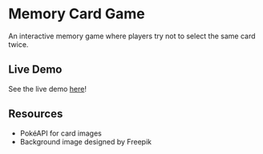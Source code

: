 # Memory Card Game
An interactive memory game where players try not to select the same card twice.

## Live Demo
See the live demo [here](https://stupendous-souffle-c4f5f0.netlify.app 
)! 
## Resources
* PokéAPI for card images
* Background image designed by Freepik
